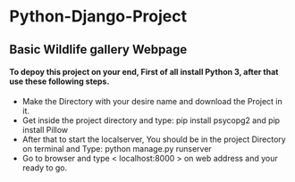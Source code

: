 # Python-Django-Project
## Basic Wildlife gallery Webpage 

#### To depoy this project on your end, First of all install Python 3, after that use these  following steps.
* Make the Directory with your desire name and download the Project in it.
* Get inside the project directory and type: pip install psycopg2 and pip install Pillow 
* After that to start the localserver, You should be in the project Directory on terminal and Type: python manage.py runserver
* Go to browser and type <   localhost:8000   > on web address and your ready to go.
 
 
